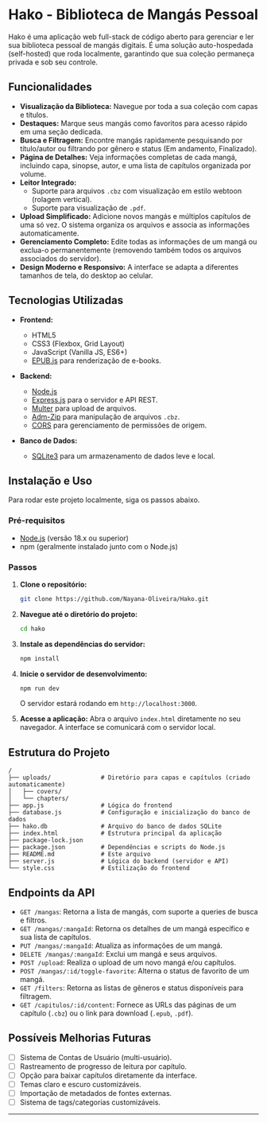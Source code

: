 # Hako - Biblioteca de Mangás Pessoal

   

Hako é uma aplicação web full-stack de código aberto para gerenciar e ler sua biblioteca pessoal de mangás digitais. É uma solução auto-hospedada (self-hosted) que roda localmente, garantindo que sua coleção permaneça privada e sob seu controle.

## Funcionalidades

  - **Visualização da Biblioteca:** Navegue por toda a sua coleção com capas e títulos.
  - **Destaques:** Marque seus mangás como favoritos para acesso rápido em uma seção dedicada.
  - **Busca e Filtragem:** Encontre mangás rapidamente pesquisando por título/autor ou filtrando por gênero e status (Em andamento, Finalizado).
  - **Página de Detalhes:** Veja informações completas de cada mangá, incluindo capa, sinopse, autor, e uma lista de capítulos organizada por volume.
  - **Leitor Integrado:**
      - Suporte para arquivos `.cbz` com visualização em estilo webtoon (rolagem vertical).
      - Suporte para visualização de `.pdf`.
  - **Upload Simplificado:** Adicione novos mangás e múltiplos capítulos de uma só vez. O sistema organiza os arquivos e associa as informações automaticamente.
  - **Gerenciamento Completo:** Edite todas as informações de um mangá ou exclua-o permanentemente (removendo também todos os arquivos associados do servidor).
  - **Design Moderno e Responsivo:** A interface se adapta a diferentes tamanhos de tela, do desktop ao celular.

## Tecnologias Utilizadas

  - **Frontend:**

      - HTML5
      - CSS3 (Flexbox, Grid Layout)
      - JavaScript (Vanilla JS, ES6+)
      - [EPUB.js](https://github.com/futurepress/epub.js/) para renderização de e-books.

  - **Backend:**

      - [Node.js](https://nodejs.org/)
      - [Express.js](https://expressjs.com/) para o servidor e API REST.
      - [Multer](https://github.com/expressjs/multer) para upload de arquivos.
      - [Adm-Zip](https://github.com/cthackers/adm-zip) para manipulação de arquivos `.cbz`.
      - [CORS](https://github.com/expressjs/cors) para gerenciamento de permissões de origem.

  - **Banco de Dados:**

      - [SQLite3](https://www.sqlite.org/index.html) para um armazenamento de dados leve e local.

## Instalação e Uso

Para rodar este projeto localmente, siga os passos abaixo.

### Pré-requisitos

  - [Node.js](https://nodejs.org/en/) (versão 18.x ou superior)
  - npm (geralmente instalado junto com o Node.js)

### Passos

1.  **Clone o repositório:**

    ```bash
    git clone https://github.com/Nayana-Oliveira/Hako.git
    ```

2.  **Navegue até o diretório do projeto:**

    ```bash
    cd hako
    ```

3.  **Instale as dependências do servidor:**

    ```bash
    npm install
    ```

4.  **Inicie o servidor de desenvolvimento:**

    ```bash
    npm run dev
    ```

    O servidor estará rodando em `http://localhost:3000`.

5.  **Acesse a aplicação:**
    Abra o arquivo `index.html` diretamente no seu navegador. A interface se comunicará com o servidor local.

## Estrutura do Projeto

```
/
├── uploads/              # Diretório para capas e capítulos (criado automaticamente)
│   ├── covers/
│   └── chapters/
├── app.js                # Lógica do frontend
├── database.js           # Configuração e inicialização do banco de dados
├── hako.db               # Arquivo do banco de dados SQLite
├── index.html            # Estrutura principal da aplicação
├── package-lock.json
├── package.json          # Dependências e scripts do Node.js
├── README.md             # Este arquivo
├── server.js             # Lógica do backend (servidor e API)
└── style.css             # Estilização do frontend
```

## Endpoints da API

  - `GET /mangas`: Retorna a lista de mangás, com suporte a queries de busca e filtros.
  - `GET /mangas/:mangaId`: Retorna os detalhes de um mangá específico e sua lista de capítulos.
  - `PUT /mangas/:mangaId`: Atualiza as informações de um mangá.
  - `DELETE /mangas/:mangaId`: Exclui um mangá e seus arquivos.
  - `POST /upload`: Realiza o upload de um novo mangá e/ou capítulos.
  - `POST /mangas/:id/toggle-favorite`: Alterna o status de favorito de um mangá.
  - `GET /filters`: Retorna as listas de gêneros e status disponíveis para filtragem.
  - `GET /capitulos/:id/content`: Fornece as URLs das páginas de um capítulo (`.cbz`) ou o link para download (`.epub`, `.pdf`).

## Possíveis Melhorias Futuras

  - [ ] Sistema de Contas de Usuário (multi-usuário).
  - [ ] Rastreamento de progresso de leitura por capítulo.
  - [ ] Opção para baixar capítulos diretamente da interface.
  - [ ] Temas claro e escuro customizáveis.
  - [ ] Importação de metadados de fontes externas.
  - [ ] Sistema de tags/categorias customizáveis.

-----
